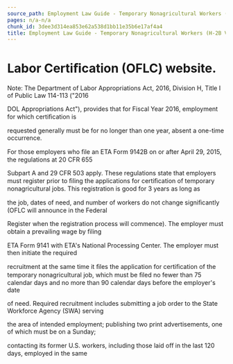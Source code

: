```yaml
---
source_path: Employment Law Guide - Temporary Nonagricultural Workers (H-2B Visas).md
pages: n/a-n/a
chunk_id: 3dee3d314ea853e62a538d1bb11e35b6e17af4a4
title: Employment Law Guide - Temporary Nonagricultural Workers (H-2B Visas)
---
```

# Labor Certiﬁcation (OFLC) website.

Note: The Department of Labor Appropriations Act, 2016, Division H, Title I of Public Law 114-113 ("2016

DOL Appropriations Act"), provides that for Fiscal Year 2016, employment for which certiﬁcation is

requested generally must be for no longer than one year, absent a one-time occurrence.

For those employers who ﬁle an ETA Form 9142B on or after April 29, 2015, the regulations at 20 CFR 655

Subpart A and 29 CFR 503 apply. These regulations state that employers must register prior to ﬁling the applications for certiﬁcation of temporary nonagricultural jobs. This registration is good for 3 years as long as

the job, dates of need, and number of workers do not change signiﬁcantly (OFLC will announce in the Federal

Register when the registration process will commence). The employer must obtain a prevailing wage by ﬁling

ETA Form 9141 with ETA's National Processing Center. The employer must then initiate the required

recruitment at the same time it ﬁles the application for certiﬁcation of the temporary nonagricultural job, which must be ﬁled no fewer than 75 calendar days and no more than 90 calendar days before the employer's date

of need. Required recruitment includes submitting a job order to the State Workforce Agency (SWA) serving

the area of intended employment; publishing two print advertisements, one of which must be on a Sunday;

contacting its former U.S. workers, including those laid oﬀ in the last 120 days, employed in the same
